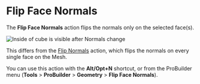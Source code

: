 # Flip Face Normals

The __Flip Face Normals__ action flips the normals only on the selected face(s).

![Inside of cube is visible after Normals change](images/FlipFaceNormals_Example.png)

This differs from the [Flip Normals](Object_FlipNormals.md) action, which flips the normals on every single face on the Mesh.

You can use this action with the **Alt/Opt+N** shortcut, or from the ProBuilder menu (**Tools** > **ProBuilder** > **Geometry** > **Flip Face Normals**).

